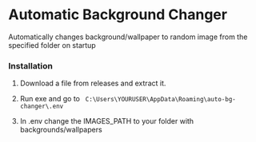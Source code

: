 # Automatic Background Changer

Automatically changes background/wallpaper to random image from the specified folder on startup

### Installation

1. Download a file from releases and extract it.

2. Run exe and go to
``` C:\Users\YOURUSER\AppData\Roaming\auto-bg-changer\.env```

3. In .env change the IMAGES_PATH to your folder with backgrounds/wallpapers